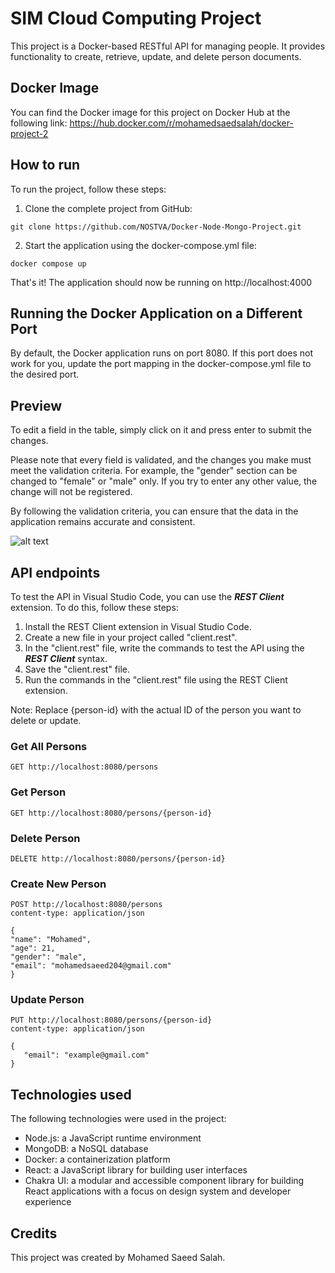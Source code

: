 # SIM Cloud Computing Project
This project is a Docker-based RESTful API for managing people. It provides functionality to create, retrieve, update, and delete person documents.

## Docker Image
You can find the Docker image for this project on Docker Hub at the following link: https://hub.docker.com/r/mohamedsaedsalah/docker-project-2

## How to run
To run the project, follow these steps:
1. Clone the complete project from GitHub:
```code 
git clone https://github.com/NOSTVA/Docker-Node-Mongo-Project.git
```
2. Start the application using the docker-compose.yml file:
```code
docker compose up
```
That's it! The application should now be running on http://localhost:4000

## Running the Docker Application on a Different Port
By default, the Docker application runs on port 8080. If this port does not work for you, update the port mapping in the docker-compose.yml file to the desired port.

## Preview
To edit a field in the table, simply click on it and press enter to submit the changes.

Please note that every field is validated, and the changes you make must meet the validation criteria. For example, the "gender" section can be changed to "female" or "male" only. If you try to enter any other value, the change will not be registered.

By following the validation criteria, you can ensure that the data in the application remains accurate and consistent.


![alt text](https://cdn.discordapp.com/attachments/1010542840226517083/1106626826886975689/image.png)

## API endpoints
To test the API in Visual Studio Code, you can use the ***REST Client*** extension. To do this, follow these steps:

1. Install the REST Client extension in Visual Studio Code.
2. Create a new file in your project called "client.rest".
3. In the "client.rest" file, write the commands to test the API using the ***REST Client*** syntax.
4. Save the "client.rest" file.
5. Run the commands in the "client.rest" file using the REST Client extension.

Note: Replace {person-id} with the actual ID of the person you want to delete or update.

### Get All Persons
```client.REST
GET http://localhost:8080/persons
```
### Get Person
```client.REST
GET http://localhost:8080/persons/{person-id}
```
### Delete Person

```client.REST
DELETE http://localhost:8080/persons/{person-id}
```
### Create New Person
```client.REST
POST http://localhost:8080/persons
content-type: application/json

{
"name": "Mohamed",
"age": 21,
"gender": "male",
"email": "mohamedsaeed204@gmail.com"
}
```
### Update Person
```client.REST
PUT http://localhost:8080/persons/{person-id}
content-type: application/json

{
   "email": "example@gmail.com"
}
```

## Technologies used
The following technologies were used in the project:
- Node.js: a JavaScript runtime environment
- MongoDB: a NoSQL database
- Docker: a containerization platform
- React: a JavaScript library for building user interfaces
- Chakra UI: a modular and accessible component library for building React applications with a focus on design system and developer experience

## Credits
This project was created by Mohamed Saeed Salah.
